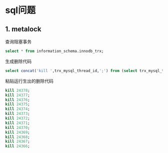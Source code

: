 # sql问题

## 1. metalock
查询阻塞事务

``` sql
select * from information_schema.innodb_trx;
```

生成删除代码

``` sql
select concat('kill ',trx_mysql_thread_id,';') from (select trx_mysql_thread_id from information_schema.innodb_trx) as kills;

```

粘贴运行生出的删除代码

``` sql
kill 24378;
kill 24377;
kill 24376;
kill 24375;
kill 24374;
kill 24373;
kill 24372;
kill 24371;
kill 24370;
kill 24369;
kill 24368;
kill 24367;
kill 24366;
```